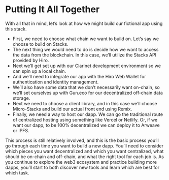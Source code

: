 # Putting It All Together
With all that in mind, let’s look at how we might build our fictional app using this stack.

- First, we need to choose what chain we want to build on. Let’s say we choose to build on Stacks.
- The next thing we would need to do is decide how we want to access the data from the blockchain. In this case, we’ll utilize the Stacks API provided by Hiro.
- Next we’ll get set up with our Clarinet development environment so we can spin up a local chain.
- And we’ll need to integrate our app with the Hiro Web Wallet for authentication and identity management.
- We’ll also have some data that we don’t necessarily want on-chain, so we’ll set ourselves up with Gun.eco for our decentralized off-chain data storage.
- Next we need to choose a client library, and in this case we’ll choose Micro-Stacks and build our actual front end using Remix.
- Finally, we need a way to host our dapp. We can go the traditional route of centralized hosting using something like Vercel or Netlify.
Or, if we want our dapp, to be 100% decentralized we can deploy it to Arweave or IPFS.

This process is still relatively involved, and this is the basic process you’ll go through each time you want to build a new dapp.
You’ll need to consider which pieces you want decentralized and which you want centralized, what should be on-chain and off-chain, and what the
right tool for each job is. As you continue to explore the web3 ecosystem and practice building more dapps, you’ll start to both discover new tools and learn
which are best for which task.
